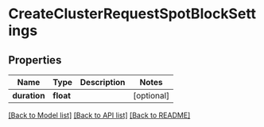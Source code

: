 # CreateClusterRequestSpotBlockSettings

## Properties
Name | Type | Description | Notes
------------ | ------------- | ------------- | -------------
**duration** | **float** |  | [optional] 

[[Back to Model list]](../README.md#documentation-for-models) [[Back to API list]](../README.md#documentation-for-api-endpoints) [[Back to README]](../README.md)



